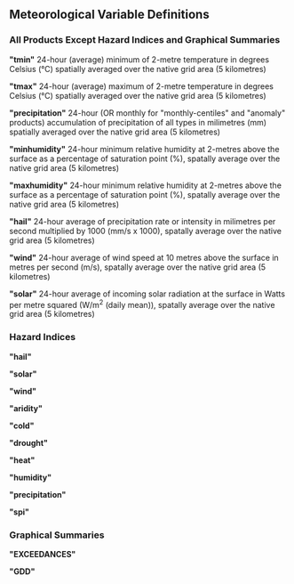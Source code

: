 ## Meteorological Variable Definitions

### All Products Except Hazard Indices and Graphical Summaries

**"tmin"** 24-hour (average) minimum of 2-metre temperature in degrees Celsius (°C) spatially averaged over the native grid area (5 kilometres)

**"tmax"** 24-hour (average) maximum of 2-metre temperature in degrees Celsius (°C) spatially averaged over the native grid area (5 kilometres)

**"precipitation"** 24-hour (OR monthly for "monthly-centiles" and "anomaly" products) accumulation of precipitation of all types in milimetres (mm) spatially averaged over the native grid area (5 kilometres)

**"minhumidity"** 24-hour minimum relative humidity at 2-metres above the surface as a percentage of saturation point (%), spatally average over the native grid area (5 kilometres)

**"maxhumidity"** 24-hour minimum relative humidity at 2-metres above the surface as a percentage of saturation point (%), spatally average over the native grid area (5 kilometres)

**"hail"** 24-hour average of precipitation rate or intensity in milimetres per second multiplied by 1000 (mm/s x 1000), spatally average over the native grid area (5 kilometres)

**"wind"** 24-hour average of wind speed at 10 metres above the surface in metres per second (m/s), spatally average over the native grid area (5 kilometres)

**"solar"** 24-hour average of incoming solar radiation at the surface in Watts per metre squared (W/m<sup>2</sup> (daily mean)), spatally average over the native grid area (5 kilometres)

### Hazard Indices

**"hail"**

**"solar"**

**"wind"**

**"aridity"**

**"cold"**

**"drought"**

**"heat"**

**"humidity"**

**"precipitation"**

**"spi"**

### Graphical Summaries

**"EXCEEDANCES"**

**"GDD"**
